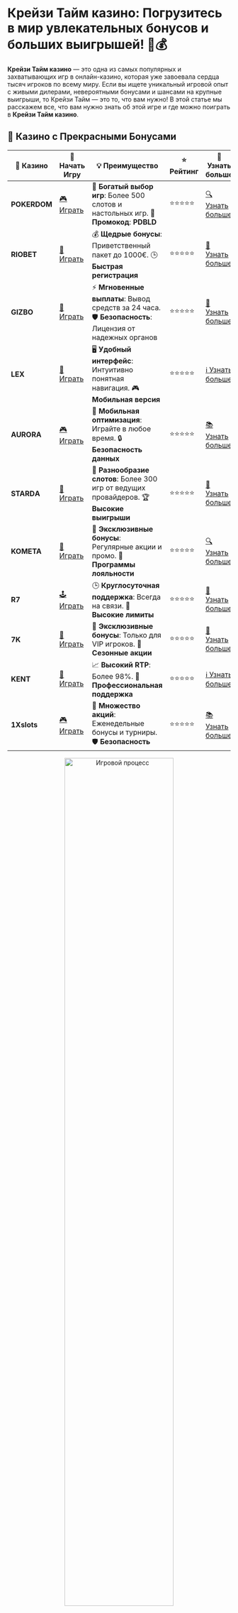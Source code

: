 # Крейзи Тайм казино: Погрузитесь в мир увлекательных бонусов и больших выигрышей! 🎡💰

**Крейзи Тайм казино** — это одна из самых популярных и захватывающих игр в онлайн-казино, которая уже завоевала сердца тысяч игроков по всему миру. Если вы ищете уникальный игровой опыт с живыми дилерами, невероятными бонусами и шансами на крупные выигрыши, то Крейзи Тайм — это то, что вам нужно! В этой статье мы расскажем все, что вам нужно знать об этой игре и где можно поиграть в **Крейзи Тайм казино**.
## 🌟 Казино с Прекрасными Бонусами

| 🎲 **Казино** | 🔗 **Начать Игру** | 💡 **Преимущество** | ⭐ **Рейтинг** | 🔗 **Узнать больше** |
|--------------|---------------------|---------------------|----------------|----------------------|
| **POKERDOM**  | [🎮 Играть](https://brandplay.link/4k77v2yx) | 🎉 **Богатый выбор игр**: Более 500 слотов и настольных игр. 🎁 **Промокод**: **PDBLD** | ⭐⭐⭐⭐⭐ | [🔍 Узнать больше](https://brandplay.link/4k77v2yx) |
| **RIOBET**    | [🎰 Играть](https://brandplay.link/7xBLTPyj) | 💰 **Щедрые бонусы**: Приветственный пакет до 1000€. 🕒 **Быстрая регистрация** | ⭐⭐⭐⭐⭐ | [📖 Узнать больше](https://brandplay.link/7xBLTPyj) |
| **GIZBO**     | [🎲 Играть](https://brandplay.link/bprXw4YV) | ⚡ **Мгновенные выплаты**: Вывод средств за 24 часа. 🛡️ **Безопасность**: Лицензия от надежных органов | ⭐⭐⭐⭐⭐ | [📝 Узнать больше](https://brandplay.link/bprXw4YV) |
| **LEX**       | [🤑 Играть](https://brandplay.link/zW4hdDFV) | 🖥️ **Удобный интерфейс**: Интуитивно понятная навигация. 🎮 **Мобильная версия** | ⭐⭐⭐⭐⭐ | [ℹ️ Узнать больше](https://brandplay.link/zW4hdDFV) |
| **AURORA**    | [🎮 Играть](https://10trafic-stat2.com/click/668546556bcc6313411604bd/6766/13032/subaccount) | 📱 **Мобильная оптимизация**: Играйте в любое время. 🔒 **Безопасность данных** | ⭐⭐⭐⭐⭐ | [📚 Узнать больше](https://10trafic-stat2.com/click/668546556bcc6313411604bd/6766/13032/subaccount) |
| **STARDА**    | [🎯 Играть](https://brandplay.link/fB7xwRFL) | 🎰 **Разнообразие слотов**: Более 300 игр от ведущих провайдеров. 🏆 **Высокие выигрыши** | ⭐⭐⭐⭐⭐ | [🔎 Узнать больше](https://brandplay.link/fB7xwRFL) |
| **KOMETA**    | [🎰 Играть](https://brandplay.link/8ZymQJV8) | 🎁 **Эксклюзивные бонусы**: Регулярные акции и промо. 🔄 **Программы лояльности** | ⭐⭐⭐⭐⭐ | [🔍 Узнать больше](https://brandplay.link/8ZymQJV8) |
| **R7**        | [🕹️ Играть](https://brandplay.link/bMd3Yjsw) | 🕒 **Круглосуточная поддержка**: Всегда на связи. 💸 **Высокие лимиты** | ⭐⭐⭐⭐⭐ | [📖 Узнать больше](https://brandplay.link/bMd3Yjsw) |
| **7K**        | [🎲 Играть](https://brandplay.link/BvQyFShp) | 🌟 **Эксклюзивные бонусы**: Только для VIP игроков. 🎉 **Сезонные акции** | ⭐⭐⭐⭐⭐ | [📝 Узнать больше](https://brandplay.link/BvQyFShp) |
| **KENT**      | [🤑 Играть](https://brandplay.link/Fv2WP3js) | 📈 **Высокий RTP**: Более 98%. 💼 **Профессиональная поддержка** | ⭐⭐⭐⭐⭐ | [ℹ️ Узнать больше](https://brandplay.link/Fv2WP3js) |
| **1Xslots**   | [🎮 Играть](https://brandplay.link/hSB1khtr) | 🎉 **Множество акций**: Еженедельные бонусы и турниры. 🛡️ **Безопасность** | ⭐⭐⭐⭐⭐ | [📚 Узнать больше](https://brandplay.link/hSB1khtr) |

<div align="center"> <img src="https://i.pinimg.com/originals/1d/b3/25/1db325483acbe642c6d4e6fdd73a4988.gif" alt="Игровой процесс" width="70%"> </div>
---

## 🚀 Быстрые Выигрыши и Поддержка

| 🎲 **Казино** | 🔗 **Начать Игру** | 💡 **Преимущество** | ⭐ **Рейтинг** | 🔗 **Узнать больше** |
|--------------|---------------------|---------------------|----------------|----------------------|
| **GAMA**      | [🎯 Играть](https://brandplay.link/j6NMKsDz) | 🔍 **Интуитивный интерфейс**: Легкость использования. 🏅 **Престижные турниры** | ⭐⭐⭐⭐☆ | [🔎 Узнать больше](https://brandplay.link/j6NMKsDz) |
| **ONION**     | [🎰 Играть](https://brandplay.link/zBGRVpQ9) | 🤑 **Низкие ставки**: Идеально для начинающих. 🔄 **Быстрые выводы** | ⭐⭐⭐⭐☆ | [🔍 Узнать больше](https://brandplay.link/zBGRVpQ9) |
| **ЧЕМПИОН**   | [🕹️ Играть](https://temon-gter.cfd/go/lRq?p80412p304504pcc44t17455) | 🏅 **Лояльная программа**: Награды за активность. 🎁 **Ежемесячные бонусы** | ⭐⭐⭐⭐☆ | [📖 Узнать больше](https://temon-gter.cfd/go/lRq?p80412p304504pcc44t17455) |
| **VAVADA**    | [🎲 Играть](https://vavadapartner.pro/?promo=ea5c9275-6854-4505-94fc-95ab18221945-linkb2) | 🚀 **Быстрая регистрация**: Начните играть мгновенно. 🔐 **Безопасные транзакции** | ⭐⭐⭐⭐☆ | [📝 Узнать больше](https://vavadapartner.pro/?promo=ea5c9275-6854-4505-94fc-95ab18221945-linkb2) |
| **FRIENDS**   | [🤑 Играть](https://gofriends.mba/linkb2) | 🤝 **Социальные игры**: Играйте с друзьями. 🌐 **Мультиплатформенность** | ⭐⭐⭐⭐☆ | [ℹ️ Узнать больше](https://gofriends.mba/linkb2) |
| **1WIN**      | [🎮 Играть](https://brandplay.link/smXVpBbG) | 🏆 **Спортивные ставки**: Широкий выбор видов спорта. 💵 **Высокие коэффициенты** | ⭐⭐⭐⭐☆ | [📚 Узнать больше](https://brandplay.link/smXVpBbG) |
| **DRIP**      | [🎯 Играть](https://drp-ircp01.com/c07e6a3db) | 🌐 **Инновационные игры**: Новейшие игровые технологии. 🛡️ **Высокая безопасность** | ⭐⭐⭐⭐☆ | [🔎 Узнать больше](https://drp-ircp01.com/c07e6a3db) |
| **JOYCASINO** | [🎰 Играть](https://rpc30.call2me.pro/?/ru/registration?apkpop=0&partner=p24970p3291217pc98f) | 🎁 **Приятные бонусы**: Ежедневные акции и подарки. 🕹️ **Разнообразие игр** | ⭐⭐⭐⭐☆ | [🔍 Узнать больше](https://rpc30.call2me.pro/?/ru/registration?apkpop=0&partner=p24970p3291217pc98f) |
| **PLAYFORTUNA** | [🎮 Играть](https://fortunapromo.net/alt/playfortuna/registration?0dc4a9362a71feb7e3f165fb8e766f70) | 🎉 **Регулярные акции**: Бонусы, фриспины и многое другое. 🏅 **Турниры** | ⭐⭐⭐⭐☆ | [📚 Узнать больше](https://fortunapromo.net/alt/playfortuna/registration?0dc4a9362a71feb7e3f165fb8e766f70) |
| **SYKAA**     | [🤑 Играть](https://s-two-way.com/?source=linkb2&pid=30697) | 💸 **Доступные ставки**: Идеально для новичков. 🎁 **Щедрые бонусы** | ⭐⭐⭐⭐☆ | [🔍 Узнать больше](https://s-two-way.com/?source=linkb2&pid=30697) |

<div align="center"> <img src="https://i.pinimg.com/originals/1d/b3/25/1db325483acbe642c6d4e6fdd73a4988.gif" alt="Игровой процесс" width="70%"> </div>

![Крейзи Тайм казино](https://i.pinimg.com/originals/a9/29/6e/a9296ea1cf6a7c20a985e593451f0323.png)

## Что такое **Крейзи Тайм казино**? 🎰🎡

**Крейзи Тайм казино** — это игра с живыми дилерами, разработанная компанией Evolution Gaming. Она сочетает в себе элементы классического колеса фортуны и несколько бонусных игр, которые могут принести огромные выигрыши. В отличие от других игр, Крейзи Тайм предлагает не только ставки на числа, но и уникальные бонусные раунды с невероятными коэффициентами и шансами на крупные выигрыши.

Колесо игры разделено на несколько секторов с различными коэффициентами и бонусами, такими как **Crazy Time**, **Pachinko**, **Cash Hunt** и **Coin Flip**. Каждый из этих бонусных раундов дает вам шанс на выигрыш множителей или фриспинов, что делает игру еще более увлекательной и прибыльной! 🏆

## Как играть в **Крейзи Тайм казино**? 🎮💸

### 1. **Ставки** 💰
В начале раунда игроки выбирают, на какой сектор колеса они хотят поставить свои ставки. Вы можете ставить на числа (например, 1, 2, 5, 10) или на бонусные игры (Crazy Time, Pachinko, Cash Hunt, Coin Flip).

### 2. **Крутим колесо** 🎡
После того как ставки сделаны, дилер запускает колесо. Если колесо останавливается на выбранном вами секторе, вы выигрываете в соответствии с коэффициентом или активируется один из бонусных раундов.

### 3. **Бонусные игры** 🎁
Когда колесо останавливается на бонусном секторе, активируется один из интереснейших бонусных раундов:

- **Crazy Time**: Самый захватывающий бонус с возможностью выигрыша огромных множителей!
- **Pachinko**: Игра с падением мячей на доску с множителями, где можно выиграть огромные суммы.
- **Cash Hunt**: Выбирайте из множества скрытых символов, чтобы узнать свой множитель.
- **Coin Flip**: Бросьте монету и выберите сторону, которая принесет вам выигрыш!

## Стратегии для **Крейзи Тайм казино** 🎯

Хотя **Крейзи Тайм казино** в значительной степени зависит от удачи, можно использовать несколько стратегий для повышения своих шансов на успех:

- **Управление банкроллом**: Важно устанавливать лимиты на ставки, чтобы избежать больших потерь.
- **Дисциплина в игре**: Не стоит продолжать играть, если вы достигли заранее установленного лимита выигрыша или проигрыша.
- **Ставки на бонусы**: Бонусные раунды, такие как Crazy Time и Pachinko, дают самые большие шансы на выигрыш, поэтому стоит ставить на эти сектора.

## Где играть в **Крейзи Тайм казино**? 🌐

**Крейзи Тайм казино** доступно в ряде онлайн-казино, которые предлагают качественные трансляции с живыми дилерами. Вот некоторые казино, где можно испытать удачу:

- **Pokerdom** 🎰
- **Riobet** 💎
- **Gizbo** 🌟
- **7K** 🏆
- **Kent** 🔥

Эти онлайн-казино предлагают **Крейзи Тайм** с живыми ведущими, а также дают игрокам возможность выиграть реальные деньги и воспользоваться эксклюзивными бонусами.

## Преимущества **Крейзи Тайм казино** 🏅

1. **Живые ведущие**: Ведущие создают атмосферу настоящего казино и делают игру еще более увлекательной.
2. **Большие выигрыши**: Возможность выиграть большие деньги благодаря бонусным раундам и огромным множителям.
3. **Яркие бонусные игры**: Интерактивные бонусные игры, такие как Crazy Time и Pachinko, с шансами на крупные выигрыши.
4. **Простота правил**: Несмотря на наличие множества бонусов, правила игры в **Крейзи Тайм казино** легко понять.

## Заключение: Погрузитесь в мир **Крейзи Тайм казино**! 🎉💰

**Крейзи Тайм казино** — это захватывающая и динамичная игра, которая приносит не только адреналин, но и возможность выиграть крупные суммы. Бонусные игры с множителями, живые дилеры и интересные механики делают **Крейзи Тайм** одной из лучших игр онлайн-казино. 

Не упустите шанс испытать удачу в **Крейзи Тайм казино**! Выбирайте одно из лучших онлайн-казино, начинайте играть и получайте уникальные бонусы прямо сейчас! 🎯💸
